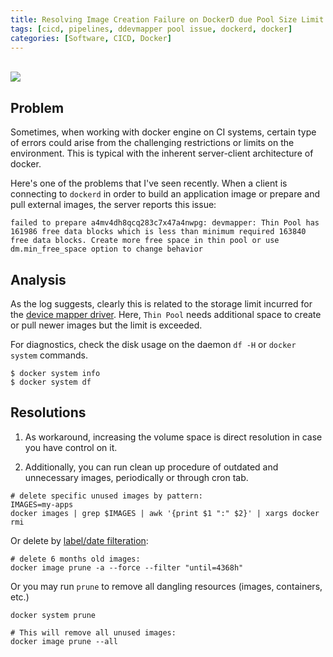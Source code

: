 ```yaml
---
title: Resolving Image Creation Failure on DockerD due Pool Size Limit
tags: [cicd, pipelines, ddevmapper pool issue, dockerd, docker]
categories: [Software, CICD, Docker]
---
```


<br>
<img src="{{ site.baseurl_root }}/public/images/dockerd-ddevmapper-pool-issue.png" class="post-image resize-md center-image" />


## Problem

Sometimes, when working with docker engine on CI systems, certain type of errors could arise from the challenging restrictions or limits on the environment. This is typical with the inherent server-client architecture of docker.

Here's one of the problems that I've seen recently. When a client is connecting to `dockerd` in order to build an application image or prepare and pull external images, the server reports this issue:

```
failed to prepare a4mv4dh8qcq283c7x47a4nwpg: devmapper: Thin Pool has 161986 free data blocks which is less than minimum required 163840 free data blocks. Create more free space in thin pool or use dm.min_free_space option to change behavior
```

<!-- post-excerpt -->

## Analysis

As the log suggests, clearly this is related to the storage limit incurred for the [device mapper driver](https://docs.docker.com/storage/storagedriver/device-mapper-driver/). Here, `Thin Pool` needs additional space to create or pull newer images but the limit is exceeded.

For diagnostics, check the disk usage on the daemon `df -H` or `docker system` commands.

```shell
$ docker system info
$ docker system df
```

## Resolutions

1. As workaround, increasing the volume space is direct resolution in case you have control on it.

2. Additionally, you can run clean up procedure of outdated and unnecessary images, periodically or through cron tab.

 ```shell
 # delete specific unused images by pattern:
 IMAGES=my-apps
 docker images | grep $IMAGES | awk '{print $1 ":" $2}' | xargs docker rmi
 ```

 Or delete by [label/date filteration](https://docs.docker.com/engine/reference/commandline/image_prune/#filtering):

 ```shell
 # delete 6 months old images:
 docker image prune -a --force --filter "until=4368h"
 ```

 Or you may run `prune` to remove all dangling resources (images, containers, etc.)

 ```shell
 docker system prune
 
 # This will remove all unused images:
 docker image prune --all
 ```

